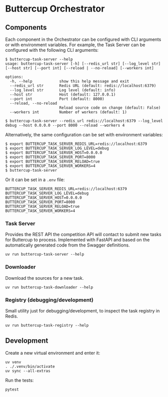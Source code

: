 # Buttercup Orchestrator

## Components
Each component in the Orchestrator can be configured with CLI arguments or with environment variables.
For example, the Task Server can be configured with the following CLI arguments:
```shell
$ buttercup-task-server --help
usage: buttercup-task-server [-h] [--redis_url str] [--log_level str] [--host str] [--port int] [--reload | --no-reload] [--workers int]

options:
  -h, --help            show this help message and exit
  --redis_url str       Redis URL (default: redis://localhost:6379)
  --log_level str       Log level (default: info)
  --host str            Host (default: 127.0.0.1)
  --port int            Port (default: 8000)
  --reload, --no-reload
                        Reload source code on change (default: False)
  --workers int         Number of workers (default: 1)

$ buttercup-task-server --redis_url redis://localhost:6379 --log_level debug --host 0.0.0.0 --port 8000 --reload --workers 4
```

Alternatively, the same configuration can be set with environment variables:
```shell
$ export BUTTERCUP_TASK_SERVER_REDIS_URL=redis://localhost:6379
$ export BUTTERCUP_TASK_SERVER_LOG_LEVEL=debug
$ export BUTTERCUP_TASK_SERVER_HOST=0.0.0.0
$ export BUTTERCUP_TASK_SERVER_PORT=8000
$ export BUTTERCUP_TASK_SERVER_RELOAD=true
$ export BUTTERCUP_TASK_SERVER_WORKERS=4
$ buttercup-task-server
```

Or it can be set in a `.env` file:
```
BUTTERCUP_TASK_SERVER_REDIS_URL=redis://localhost:6379
BUTTERCUP_TASK_SERVER_LOG_LEVEL=debug
BUTTERCUP_TASK_SERVER_HOST=0.0.0.0
BUTTERCUP_TASK_SERVER_PORT=8000
BUTTERCUP_TASK_SERVER_RELOAD=true
BUTTERCUP_TASK_SERVER_WORKERS=4
```

### Task Server
Provides the REST API the competition API will contact to submit new tasks for Buttercup to process.
Implemented with FastAPI and based on the automatically generated code from the Swagger definitions.

```shell
uv run buttercup-task-server --help
```

### Downloader
Download the sources for a new task.

```shell
uv run buttercup-task-downloader --help
```

### Registry (debugging/development)
Small utility just for debugging/development, to inspect the task registry in Redis.

```shell
uv run buttercup-task-registry --help
```

## Development
Create a new virtual environment and enter it:
```shell
uv venv
. ./.venv/bin/activate
uv sync --all-extras
```

Run the tests:
```shell
pytest
```
